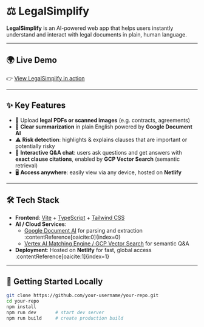# ⚖️ LegalSimplify  

**LegalSimplify** is an AI-powered web app that helps users instantly understand and interact with legal documents in plain, human language.

---

## 🌍 Live Demo  
👉 [View LegalSimplify in action](https://legalsimplify.netlify.app/)  

---

## ✨ Key Features  
- 📂 Upload **legal PDFs or scanned images** (e.g. contracts, agreements)  
- 📝 **Clear summarization** in plain English powered by **Google Document AI**  
- ⚠️ **Risk detection**: highlights & explains clauses that are important or potentially risky  
- 💬 **Interactive Q&A chat**: users ask questions and get answers with **exact clause citations**, enabled by **GCP Vector Search** (semantic retrieval)  
- 🖥️ **Access anywhere**: easily view via any device, hosted on **Netlify**  

---

## 🛠️ Tech Stack  
- **Frontend**: [Vite](https://vitejs.dev) + [TypeScript](https://www.typescriptlang.org/) + [Tailwind CSS](https://tailwindcss.com)  
- **AI / Cloud Services**:  
  - [Google Document AI](https://cloud.google.com/document-ai) for parsing and extraction :contentReference[oaicite:0]{index=0}  
  - [Vertex AI Matching Engine / GCP Vector Search](https://cloud.google.com/vertex-ai/docs/matching-engine/overview) for semantic Q&A  
- **Deployment**: Hosted on **Netlify** for fast, global access :contentReference[oaicite:1]{index=1}  

---

## 🚀 Getting Started Locally  
```bash
git clone https://github.com/your-username/your-repo.git
cd your-repo
npm install
npm run dev       # start dev server
npm run build     # create production build
